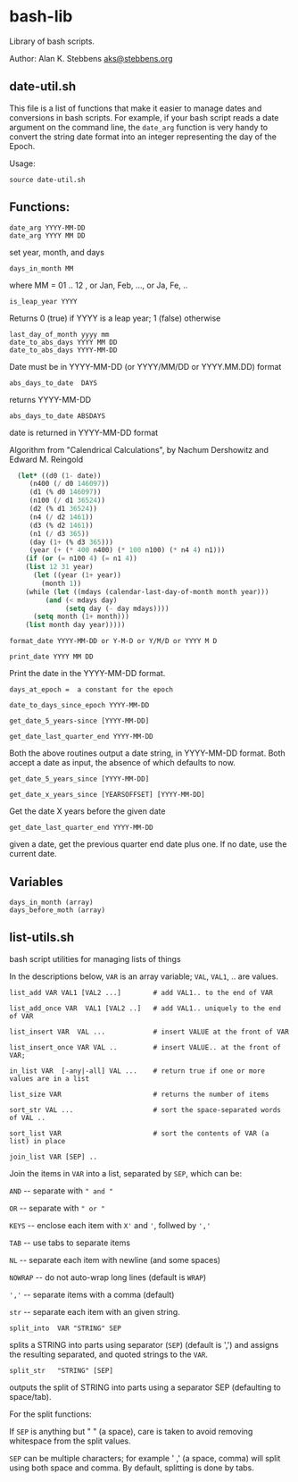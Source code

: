 bash-lib
========

Library of bash scripts.

Author: Alan K. Stebbens <aks@stebbens.org>

date-util.sh
------------

This file is a list of functions that make it easier to manage dates and conversions in bash scripts.
For example, if your bash script reads a date argument on the command line, the `date_arg` function is
very handy to convert the string date format into an integer representing the day of the Epoch.

Usage:

    source date-util.sh

Functions: 
----------

    date_arg YYYY-MM-DD 
    date_arg YYYY MM DD

set year, month, and days

    days_in_month MM 

where MM = 01 .. 12 , or Jan, Feb, ...,  or Ja, Fe, .. 

    is_leap_year YYYY 

Returns 0 (true) if YYYY is a leap year; 1 (false) otherwise

    last_day_of_month yyyy mm
    date_to_abs_days YYYY MM DD
    date_to_abs_days YYYY-MM-DD

Date must be in YYYY-MM-DD (or YYYY/MM/DD or YYYY.MM.DD) format

    abs_days_to_date  DAYS

returns YYYY-MM-DD

    abs_days_to_date ABSDAYS

date is returned in YYYY-MM-DD format

Algorithm from "Calendrical Calculations", by Nachum Dershowitz and Edward M. Reingold

```lisp
  (let* ((d0 (1- date))
	 (n400 (/ d0 146097))
	 (d1 (% d0 146097))
	 (n100 (/ d1 36524))
	 (d2 (% d1 36524))
	 (n4 (/ d2 1461))
	 (d3 (% d2 1461))
	 (n1 (/ d3 365))
	 (day (1+ (% d3 365)))
	 (year (+ (* 400 n400) (* 100 n100) (* n4 4) n1)))
    (if (or (= n100 4) (= n1 4))
	(list 12 31 year)
      (let ((year (1+ year))
	    (month 1))
	(while (let ((mdays (calendar-last-day-of-month month year)))
		 (and (< mdays day)
		      (setq day (- day mdays))))
	  (setq month (1+ month)))
	(list month day year)))))
```

    format_date YYYY-MM-DD or Y-M-D or Y/M/D or YYYY M D

    print_date YYYY MM DD

Print the date in the YYYY-MM-DD format.

    days_at_epoch =  a constant for the epoch

    date_to_days_since_epoch YYYY-MM-DD

    get_date_5_years-since [YYYY-MM-DD]

    get_date_last_quarter_end YYYY-MM-DD

Both the above routines output a date string, in YYYY-MM-DD format.
Both accept a date as input, the absence of which defaults to now.

    get_date_5_years_since [YYYY-MM-DD]

    get_date_x_years_since [YEARSOFFSET] [YYYY-MM-DD] 

Get the date X years before the given date

    get_date_last_quarter_end YYYY-MM-DD

given a date, get the previous quarter end date plus one.
If no date, use the current date.

Variables 
---------

    days_in_month (array)
    days_before_moth (array)

list-utils.sh
-------------

bash script utilities for managing lists of things

In the descriptions below, `VAR` is an array variable; `VAL`, `VAL1`, .. are values.

    list_add VAR VAL1 [VAL2 ...]        # add VAL1.. to the end of VAR

    list_add_once VAR  VAL1 [VAL2 ..]   # add VAL1.. uniquely to the end of VAR

    list_insert VAR  VAL ...            # insert VALUE at the front of VAR

    list_insert_once VAR VAL ..         # insert VALUE.. at the front of VAR; 

    in_list VAR  [-any|-all] VAL ...    # return true if one or more values are in a list

    list_size VAR                       # returns the number of items

    sort_str VAL ...                    # sort the space-separated words of VAL ..
  
    sort_list VAR                       # sort the contents of VAR (a list) in place

    join_list VAR [SEP] ..

Join the items in `VAR` into a list, separated by `SEP`, which can be:

`AND`    -- separate with `" and "`

`OR`     -- separate with `" or "`

`KEYS`   -- enclose each item with `X'` and `'`, follwed by `','`

`TAB`    -- use tabs to separate items

`NL`     -- separate each item with newline (and some spaces)

`NOWRAP` -- do not auto-wrap long lines (default is `WRAP`)

`','`    -- separate items with a comma (default)

`str`    -- separate each item with an given string.

    split_into  VAR "STRING" SEP

splits a STRING into parts using separator (`SEP`) (default is ',')
and assigns the resulting separated, and quoted strings to the `VAR`.

    split_str   "STRING" [SEP]

outputs the split of STRING into parts using a separator SEP (defaulting
to space/tab).

For the split functions:

If `SEP` is anything but " " (a space), care is taken to avoid removing whitespace from
the split values.

`SEP` can be multiple characters; for example ' ,' (a space, comma) will split using both space
and comma.  By default, splitting is done by tabs.

